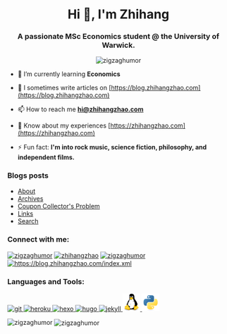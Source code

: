 <h1 align="center">Hi 👋, I'm Zhihang</h1>
<h3 align="center">A passionate MSc Economics student @ the University of Warwick.</h3>

<p align="center"> <img src="https://komarev.com/ghpvc/?username=zigzaghumor&label=Profile%20views&color=0e75b6&style=flat" alt="zigzaghumor" /> </p>

- 🌱 I’m currently learning **Economics**

- 📝 I sometimes write articles on [https://blog.zhihangzhao.com](https://blog.zhihangzhao.com)

- 📫 How to reach me **[hi@zhihangzhao.com](mailto:hi@zhihangzhao.com)**

- 📄 Know about my experiences [https://zhihangzhao.com](https://zhihangzhao.com)

- ⚡ Fun fact: **I'm into rock music, science fiction, philosophy, and independent films.**

### Blogs posts
<!-- BLOG-POST-LIST:START -->
- [About](https://blog.zhihangzhao.com/about/)
- [Archives](https://blog.zhihangzhao.com/archives/)
- [Coupon Collector&#39;s Problem](https://blog.zhihangzhao.com/p/coupon-collector-problem/)
- [Links](https://blog.zhihangzhao.com/links/)
- [Search](https://blog.zhihangzhao.com/search/)
<!-- BLOG-POST-LIST:END -->

<h3 align="left">Connect with me:</h3>
<p align="left">
<a href="https://twitter.com/zigzaghumor" target="blank"><img align="center" src="https://raw.githubusercontent.com/rahuldkjain/github-profile-readme-generator/master/src/images/icons/Social/twitter.svg" alt="zigzaghumor" height="30" width="40" /></a>
<a href="https://linkedin.com/in/zhihangzhao" target="blank"><img align="center" src="https://raw.githubusercontent.com/rahuldkjain/github-profile-readme-generator/master/src/images/icons/Social/linked-in-alt.svg" alt="zhihangzhao" height="30" width="40" /></a>
<a href="https://instagram.com/zigzaghumor" target="blank"><img align="center" src="https://raw.githubusercontent.com/rahuldkjain/github-profile-readme-generator/master/src/images/icons/Social/instagram.svg" alt="zigzaghumor" height="30" width="40" /></a>
<a href="https://blog.zhihangzhao.com/index.xml" target="blank"><img align="center" src="https://raw.githubusercontent.com/rahuldkjain/github-profile-readme-generator/master/src/images/icons/Social/rss.svg" alt="https://blog.zhihangzhao.com/index.xml" height="30" width="40" /></a>
</p>

<h3 align="left">Languages and Tools:</h3>
<p align="left"> <a href="https://git-scm.com/" target="_blank" rel="noreferrer"> <img src="https://www.vectorlogo.zone/logos/git-scm/git-scm-icon.svg" alt="git" width="40" height="40"/> </a> <a href="https://heroku.com" target="_blank" rel="noreferrer"> <img src="https://www.vectorlogo.zone/logos/heroku/heroku-icon.svg" alt="heroku" width="40" height="40"/> </a> <a href="hexo.io/" target="_blank" rel="noreferrer"> <img src="https://www.vectorlogo.zone/logos/hexoio/hexoio-icon.svg" alt="hexo" width="40" height="40"/> </a> <a href="https://gohugo.io/" target="_blank" rel="noreferrer"> <img src="https://api.iconify.design/logos-hugo.svg" alt="hugo" width="40" height="40"/> </a> <a href="https://jekyllrb.com/" target="_blank" rel="noreferrer"> <img src="https://www.vectorlogo.zone/logos/jekyllrb/jekyllrb-icon.svg" alt="jekyll" width="40" height="40"/> </a> <a href="https://www.linux.org/" target="_blank" rel="noreferrer"> <img src="https://raw.githubusercontent.com/devicons/devicon/master/icons/linux/linux-original.svg" alt="linux" width="40" height="40"/> </a> <a href="https://www.python.org" target="_blank" rel="noreferrer"> <img src="https://raw.githubusercontent.com/devicons/devicon/master/icons/python/python-original.svg" alt="python" width="40" height="40"/> </a> </p>

<p><img align="left" src="https://github-readme-stats.vercel.app/api/top-langs?username=zigzaghumor&theme=transparent&show_icons=true&locale=en&layout=compact" alt="zigzaghumor" /></p>

<p>&nbsp;<img align="center" src="https://github-readme-stats.vercel.app/api?username=zigzaghumor&theme=transparent&show_icons=true&locale=en" alt="zigzaghumor" /></p>

